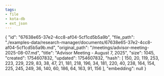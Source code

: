 ```yaml
---
tags:
- file
- kota-db
- ext_json
---
```

{
  "id": "67638e65-37e2-4cc8-af04-5cf1cd5b5a9b",
  "file_path": "./examples-data/research-manager/documents/67638e65-37e2-4cc8-af04-5cf1cd5b5a9b.md",
  "original_path": "/meetings/advisor-meeting-2025-08-07.md",
  "title": "Advisor Meeting - August 7, 2025",
  "size": 1045,
  "created": 1754607832,
  "updated": 1754607832,
  "hash": [
    150,
    20,
    119,
    253,
    223,
    229,
    229,
    83,
    38,
    47,
    21,
    181,
    218,
    196,
    34,
    181,
    220,
    40,
    238,
    164,
    154,
    225,
    245,
    249,
    36,
    140,
    60,
    186,
    64,
    163,
    91,
    156
  ],
  "embedding": null
}